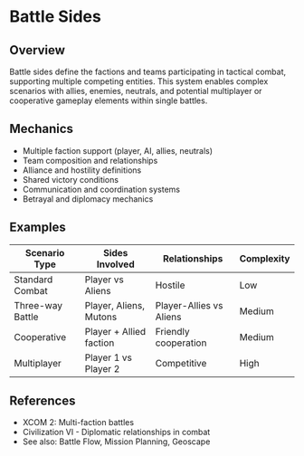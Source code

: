 # Battle Sides

## Overview
Battle sides define the factions and teams participating in tactical combat, supporting multiple competing entities. This system enables complex scenarios with allies, enemies, neutrals, and potential multiplayer or cooperative gameplay elements within single battles.

## Mechanics
- Multiple faction support (player, AI, allies, neutrals)
- Team composition and relationships
- Alliance and hostility definitions
- Shared victory conditions
- Communication and coordination systems
- Betrayal and diplomacy mechanics

## Examples
| Scenario Type | Sides Involved | Relationships | Complexity |
|---------------|----------------|----------------|------------|
| Standard Combat | Player vs Aliens | Hostile | Low |
| Three-way Battle | Player, Aliens, Mutons | Player-Allies vs Aliens | Medium |
| Cooperative | Player + Allied faction | Friendly cooperation | Medium |
| Multiplayer | Player 1 vs Player 2 | Competitive | High |

## References
- XCOM 2: Multi-faction battles
- Civilization VI - Diplomatic relationships in combat
- See also: Battle Flow, Mission Planning, Geoscape